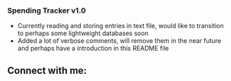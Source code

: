 ### Spending Tracker v1.0

- Currently reading and storing entries in text file, would like to transition to perhaps some lightweight databases soon 
- Added a lot of verbose comments, will remove them in the near future and perhaps have a introduction in this README file

## Connect with me:

[Twitter]: (https://twitter.com/the_DarrenSeet)
